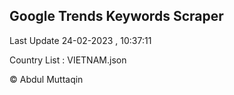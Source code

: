 

## Google Trends Keywords Scraper 
 
Last Update 24-02-2023 , 10:37:11

Country List :
VIETNAM.json



© Abdul Muttaqin 
